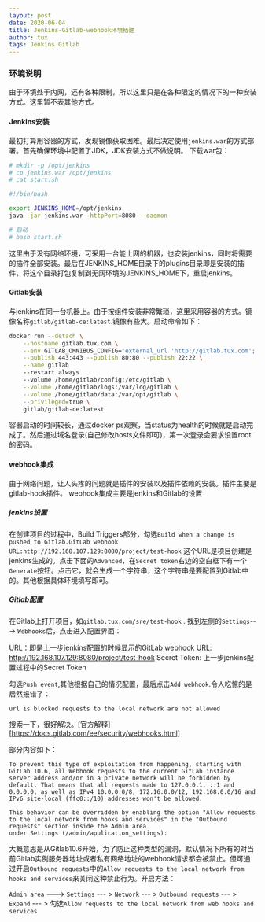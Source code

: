 ```yaml
---
layout: post
date: 2020-06-04
title: Jenkins-Gitlab-webhook环境搭建
author: tux
tags: Jenkins Gitlab 
---
```


### 环境说明

由于环境处于内网，还有各种限制，所以这里只是在各种限定的情况下的一种安装方式。这里暂不表其他方式。

#### Jenkins安装

最初打算用容器的方式，发现镜像获取困难。最后决定使用`jenkins.war`的方式部署。首先确保环境中配置了JDK，JDK安装方式不做说明。
下载war包：
```bash
# mkdir -p /opt/jenkins
# cp jenkins.war /opt/jenkins
# cat start.sh

#!/bin/bash

export JENKINS_HOME=/opt/jenkins
java -jar jenkins.war -httpPort=8080 --daemon

# 启动
# bash start.sh
```
这里由于没有网络环境，可采用一台能上网的机器，也安装jenkins，同时将需要的插件全部安装。最后在JENKINS_HOME目录下的plugins目录即是安装的插件，将这个目录打包复制到无网环境的JENKINS_HOME下，重启jenkins。

#### Gitlab安装

与jenkins在同一台机器上。由于按组件安装非常繁琐，这里采用容器的方式。镜像名称`gitlab/gitlab-ce:latest`.镜像有些大。启动命令如下：
```bash
docker run --detach \
    --hostname gitlab.tux.com \
    --env GITLAB_OMNIBUS_CONFIG="external_url 'http://gitlab.tux.com'; gitlab_rails['lfs_enabled'] = true;" \
    --publish 443:443 --publish 80:80 --publish 22:22 \
    --name gitlab
    --restart always
    --volume /home/gitlab/config:/etc/gitlab \
    --volume /home/gitlab/logs:/var/log/gitlab \
    --volume /home/gitlab/data:/var/opt/gitlab \
    --privileged=true \
    gitlab/gitlab-ce:latest
```

容器启动的时间较长，通过docker ps观察，当status为health的时候就是启动完成了。然后通过域名登录(自己修改hosts文件即可)，第一次登录会要求设置root的密码。

#### webhook集成

由于网络问题，让人头疼的问题就是插件的安装以及插件依赖的安装。插件主要是gitlab-hook插件。
webhook集成主要是jenkins和Gitlab的设置

##### jenkins设置

在创建项目的过程中，Build Triggers部分，勾选`Build when a change is pushed to Gitlab.GitLab webhook URL:http://192.168.107.129:8080/project/test-hook` 这个URL是项目创建是jenkins生成的。点击下面的`Advanced`，在`Secret token`右边的空白框下有一个`Generate`按钮。点击它，就会生成一个字符串，这个字符串是要配置到Gitlab中的。其他根据具体环境填写即可。

##### Gitlab配置

在Gitlab上打开项目，如`gitlab.tux.com/sre/test-hook` . 找到左侧的`Settings`---> `Webhooks`后，点击进入配置界面：

URL：即是上一步jenkins配置的时候显示的GitLab webhook URL: http://192.168.107.129:8080/project/test-hook
Secret Token: 上一步jenkins配置过程中的Secret Token

勾选`Push event`,其他根据自己的情况配置，最后点击`Add webhook`.令人吃惊的是居然报错了：
```
url is blocked requests to the local network are not allowed
```
搜索一下，很好解决。[官方解释][https://docs.gitlab.com/ee/security/webhooks.html]

部分内容如下：
```
To prevent this type of exploitation from happening, starting with GitLab 10.6, all Webhook requests to the current GitLab instance server address and/or in a private network will be forbidden by default. That means that all requests made to 127.0.0.1, ::1 and 0.0.0.0, as well as IPv4 10.0.0.0/8, 172.16.0.0/12, 192.168.0.0/16 and IPv6 site-local (ffc0::/10) addresses won't be allowed.

This behavior can be overridden by enabling the option "Allow requests to the local network from hooks and services" in the "Outbound requests" section inside the Admin area under Settings (/admin/application_settings):
```
大概意思是从Gitlab10.6开始，为了防止这种类型的漏洞，默认情况下所有的对当前Gitlab实例服务器地址或者私有网络地址的webhook请求都会被禁止。但可通过开启`Outbound requests`中的`Allow requests to the local network from hooks and services`来关闭这种禁止行为。开启方法：

`Admin area` ---> `Settings` --- > `Network` --- > `Outbound requests` --- > `Expand` --- > 勾选`Allow requests to the local network from web hooks and services`
